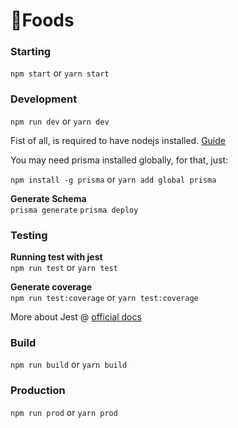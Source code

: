# 🍦Foods

### Starting

`npm start`
or
`yarn start`

### Development

`npm run dev`
or
`yarn dev`

Fist of all, is required to have nodejs installed. [Guide](https://nodejs.org/en/)

You may need prisma installed globally, for that, just:

`npm install -g prisma`
or
`yarn add global prisma`

**Generate Schema** \
`prisma generate`
`prisma deploy`

### Testing

**Running test with jest** \
`npm run test`
or
`yarn test`

**Generate coverage** \
`npm run test:coverage`
or
`yarn test:coverage`

More about Jest @ [official docs](https://jestjs.io/docs/en/getting-started)

### Build

`npm run build`
or
`yarn build`

### Production

`npm run prod`
or
`yarn prod`
